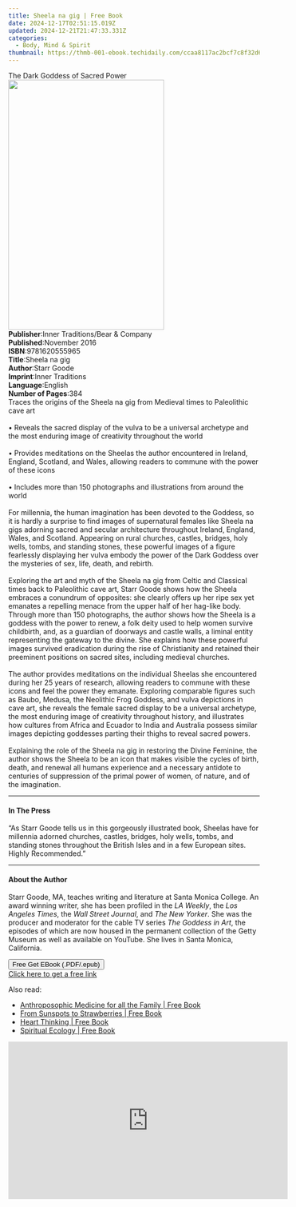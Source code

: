 ```yaml
---
title: Sheela na gig | Free Book
date: 2024-12-17T02:51:15.019Z
updated: 2024-12-21T21:47:33.331Z
categories:
  - Body, Mind & Spirit
thumbnail: https://thmb-001-ebook.techidaily.com/ccaa8117ac2bcf7c8f32d68743e7ec93684a3dbdb1e5fd4ac412a7775592c559.jpg
---
```

<main id="book-container">
  <div class="flex flex-col">
    <div class="book-brief flex-1 py-6 px-4 sm:p-6 md:py-10 md:px-8">
      <!-- brief-->
      <div class="book-brief-main">The Dark Goddess of Sacred Power</div>
    </div>
    <div
      class="book-meta-info flex-1 grid gap-4 col-start-1 col-end-3 row-start-1 sm:mb-6 sm:grid-cols-4 lg:gap-6 lg:col-start-2 lg:row-end-6 lg:row-span-6 lg:mb-0"
    >
      <div
        class="book-meta-info-left place-content-center mt-4 p-4 text-sm leading-6 col-start-2 col-span-2 dark:text-slate-400"
      >
        <img
          class="w-full h-500 object-cover rounded-lg sm:h-255 sm:col-span-2 lg:col-span-full"
          src="https://img-001-ebook.techidaily.com/b2f5c0dd0453f1d823a5da5c668af315020753b4d2232c3c734d77f9a0e931c4.jpg"
          alt=""
          width="312"
          height="500"
        />
      </div>
      <div
        class="book-meta-info-right mt-2 col-start-1 row-start-2 col-span-3 self-center"
      >
        <!-- meta data  -->
        <div class="flex flex-col px-4 md:px-8">
          <div class="flex-1">
            <strong>Publisher</strong>:<span class="px-2"
              >Inner Traditions/Bear &amp; Company</span
            >
          </div>
          <div class="flex-1">
            <strong>Published</strong>:<span class="px-2">November 2016</span>
          </div>
          <div class="flex-1">
            <strong>ISBN</strong>:<span class="px-2">9781620555965</span>
          </div>
          <div class="flex-1">
            <strong>Title</strong>:<span class="px-2">Sheela na gig</span>
          </div>
          <div class="flex-1">
            <strong>Author</strong>:<span class="px-2">Starr Goode</span>
          </div>
          <div class="flex-1">
            <strong>Imprint</strong>:<span class="px-2">Inner Traditions</span>
          </div>
          <div class="flex-1">
            <strong>Language</strong>:<span class="px-2">English</span>
          </div>
          <div class="flex-1">
            <strong>Number of Pages</strong>:<span class="px-2">384</span>
          </div>
        </div>
      </div>
    </div>
    <div class="book-description flex-1 py-6 px-4 sm:p-6 md:py-10 md:px-8">
      <div class="book-description-main">
        <div accordion-content="" id="description">
          Traces the origins of the Sheela na gig from Medieval times to
          Paleolithic cave art <br />
          <br />• Reveals the sacred display of the vulva to be a universal
          archetype and the most enduring image of creativity throughout the
          world <br />
          <br />• Provides meditations on the Sheelas the author encountered in
          Ireland, England, Scotland, and Wales, allowing readers to commune
          with the power of these icons <br />
          <br />• Includes more than 150 photographs and illustrations from
          around the world <br />
          <br />For millennia, the human imagination has been devoted to the
          Goddess, so it is hardly a surprise to find images of supernatural
          females like Sheela na gigs adorning sacred and secular architecture
          throughout Ireland, England, Wales, and Scotland. Appearing on rural
          churches, castles, bridges, holy wells, tombs, and standing stones,
          these powerful images of a figure fearlessly displaying her vulva
          embody the power of the Dark Goddess over the mysteries of sex, life,
          death, and rebirth. <br />
          <br />Exploring the art and myth of the Sheela na gig from Celtic and
          Classical times back to Paleolithic cave art, Starr Goode shows how
          the Sheela embraces a conundrum of opposites: she clearly offers up
          her ripe sex yet emanates a repelling menace from the upper half of
          her hag-like body. Through more than 150 photographs, the author shows
          how the Sheela is a goddess with the power to renew, a folk deity used
          to help women survive childbirth, and, as a guardian of doorways and
          castle walls, a liminal entity representing the gateway to the divine.
          She explains how these powerful images survived eradication during the
          rise of Christianity and retained their preeminent positions on sacred
          sites, including medieval churches. <br />
          <br />The author provides meditations on the individual Sheelas she
          encountered during her 25 years of research, allowing readers to
          commune with these icons and feel the power they emanate. Exploring
          comparable figures such as Baubo, Medusa, the Neolithic Frog Goddess,
          and vulva depictions in cave art, she reveals the female sacred
          display to be a universal archetype, the most enduring image of
          creativity throughout history, and illustrates how cultures from
          Africa and Ecuador to India and Australia possess similar images
          depicting goddesses parting their thighs to reveal sacred powers.
          <br />
          <br />Explaining the role of the Sheela na gig in restoring the Divine
          Feminine, the author shows the Sheela to be an icon that makes visible
          the cycles of birth, death, and renewal all humans experience and a
          necessary antidote to centuries of suppression of the primal power of
          women, of nature, and of the imagination.
        </div>
        <div class="accordion-fader"></div>
      </div>
    </div>
    <div class="book-excerpts flex-1 py-6 px-4 sm:p-6 md:py-10 md:px-8">
      <!-- excerpts-->
      <div class="book-excerpts-main">
        <hr />
        <h4 class="placeholder placeholder-heading">
          <span>In The Press</span>
        </h4>
        <p>
          “As Starr Goode tells us in this gorgeously illustrated book, Sheelas
          have for millennia adorned churches, castles, bridges, holy wells,
          tombs, and standing stones throughout the British Isles and in a few
          European sites. Highly Recommended.”
        </p>
      </div>
    </div>
    <div class="book-about-author flex-1 py-6 px-4 sm:p-6 md:py-10 md:px-8">
      <!-- about author-->
      <div class="book-main-author-main">
        <hr />
        <h4 class="placeholder placeholder-heading">
          <span>About the Author</span>
        </h4>
        <p>
          Starr Goode, MA, teaches writing and literature at Santa Monica
          College. An award winning writer, she has been profiled in the
          <i>LA Weekly</i>, the <i>Los Angeles Times</i>, the
          <i>Wall Street Journal</i>, and <i>The New Yorker</i>. She was the
          producer and moderator for the cable TV series
          <i>The Goddess in Art</i>, the episodes of which are now housed in the
          permanent collection of the Getty Museum as well as available on
          YouTube. She lives in Santa Monica, California.
        </p>
      </div>
    </div>
    <div class="book-free-get flex-1 py-6 px-4 sm:p-6 md:py-10 md:px-8">
      <button
        id="btn-free-get"
        class="bg-blue-500 hover:bg-blue-700 text-white font-bold py-2 px-4 rounded"
      >
        Free Get EBook (.PDF/.epub)
      </button>
      <div id="countdown-display" class="px-2 text-lg mt-2"></div>
      <a
        id="free-link"
        class="hidden bg-blue-500 hover:bg-blue-700 text-white font-bold py-2 px-4 rounded"
        href="https://www.ebooks.com/en-us/book/95782063/sheela-na-gig/starr-goode/"
        target="_blank"
        >Click here to get a free link</a
      >
    </div>
    <script>
      let countdownTime = 0;
      let countdownInterval = null;
      document
        .getElementById('btn-free-get')
        .addEventListener('click', startCountdown);
      function startCountdown() {
        countdownTime = new Date().getTime() + 60000 * 3;
        countdownInterval = setInterval(updateCountdown, 1000);
        document.getElementById('btn-free-get').disabled = true;
        document
          .getElementById('btn-free-get')
          .classList.add('bg-gray-500', 'cursor-not-allowed');
      }
      function updateCountdown() {
        let currentTime = new Date().getTime();
        let timeLeft = countdownTime - currentTime;
        let secondsLeft = Math.floor(timeLeft / 1000);
        document.getElementById('countdown-display').innerHTML =
          `Remaining time: ${secondsLeft} seconds.`;
        if (secondsLeft <= 0) {
          clearInterval(countdownInterval);
          document.getElementById('btn-free-get').classList.add('hidden');
          document.getElementById('free-link').classList.remove('hidden');
          document.getElementById('countdown-display').innerHTML = '';
        }
      }
    </script>
  </div>
</main>

<ins class="adsbygoogle"
      style="display:block"
      data-ad-client="ca-pub-7571918770474297"
      data-ad-slot="8358498916"
      data-ad-format="auto"
      data-full-width-responsive="true"></ins>
    

<span class="atpl-alsoreadstyle">Also read:</span>
<div><ul>
<li><a href="https://novels-ebooks.techidaily.com/210932843-9781855844940-anthroposophic-medicine-for-all-the-family/"><u>Anthroposophic Medicine for all the Family | Free Book</u></a></li>
<li><a href="https://novels-ebooks.techidaily.com/210932836-9781855843721-from-sunspots-to-strawberries/"><u>From Sunspots to Strawberries | Free Book</u></a></li>
<li><a href="https://novels-ebooks.techidaily.com/210932837-9781855844933-heart-thinking/"><u>Heart Thinking | Free Book</u></a></li>
<li><a href="https://novels-ebooks.techidaily.com/210932842-9781855843059-spiritual-ecology/"><u>Spiritual Ecology | Free Book</u></a></li>
</ul></div>

<!-- affiliate ads begin -->
<iframe width="560" height="315" src="https://www.youtube.com/embed/H2cXnI9oOvM?si=3nz2sBB124ln-83T" title="YouTube video player" frameborder="0" allow="accelerometer; autoplay; clipboard-write; encrypted-media; gyroscope; picture-in-picture; web-share" referrerpolicy="strict-origin-when-cross-origin" allowfullscreen></iframe>
<!-- affiliate ads end -->

